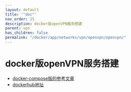 ```yaml
---
layout: default
title: '"doc"'
nav_order: 15
description: docker版openVPN服务搭建
parent: vpn
has_children: false
permalink: "/docker/app/networks/vpn/openvpn/openvpn/"
---
```


# docker版openVPN服务搭建

- [docker-compose版的参考文章](https://github.com/kylemanna/docker-openvpn/blob/master/docs/docker-compose.md)
- [dockerhub地址](https://hub.docker.com/r/kylemanna/openvpn)
